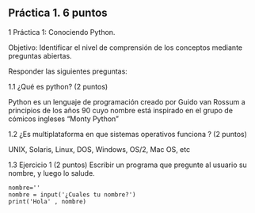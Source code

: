 ## Práctica 1. 6 puntos
1 Práctica 1: Conociendo Python.

Objetivo: Identificar el nivel de comprensión de los conceptos mediante preguntas
abiertas.

Responder las siguientes preguntas:

1.1 ¿Qué es python? (2 puntos)

Python es un lenguaje de programación creado por Guido van Rossum a principios de los años 90 cuyo nombre está inspirado en el grupo de cómicos ingleses “Monty Python”

1.2 ¿Es multiplataforma en que sistemas operativos funciona ? (2 puntos)

UNIX, Solaris, Linux, DOS, Windows, OS/2, Mac OS, etc

1.3 Ejercicio 1 (2 puntos)
Escribir un programa que pregunte al usuario su nombre, y luego lo salude.

    nombre=''
    nombre = input('¿Cuales tu nombre?')
    print('Hola' , nombre)
